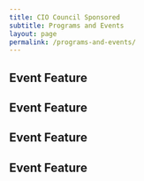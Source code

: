 ```yaml
---
title: CIO Council Sponsored
subtitle: Programs and Events
layout: page
permalink: /programs-and-events/
---
```


## Event Feature

## Event Feature

## Event Feature

## Event Feature
